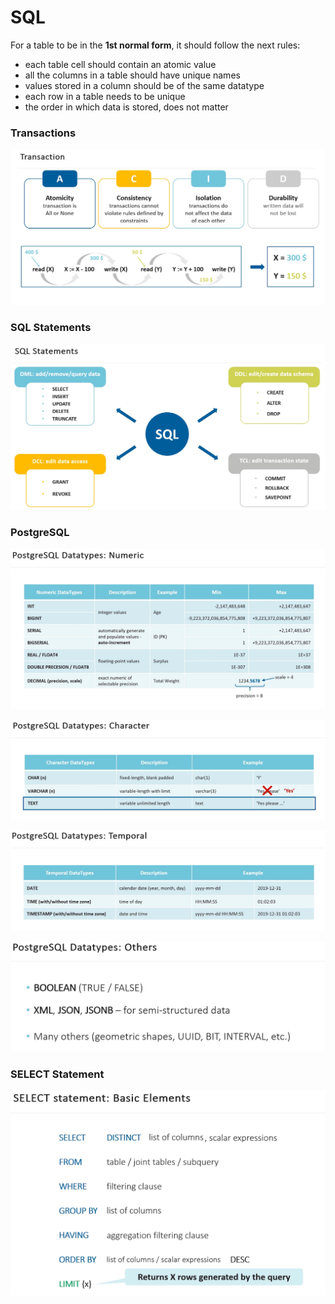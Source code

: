 # SQL



For a table to be in the **1st normal form**, it should follow the next rules:

* each table cell should contain an atomic value
* all the columns in a table should have unique names
* values stored in a column should be of the same datatype
* each row in a table needs to be unique
* the order in which data is stored, does not matter



### Transactions

![](<../.gitbook/assets/image (20) (1).png>)

### SQL Statements

![](<../.gitbook/assets/image (20).png>)

### PostgreSQL

![](<../.gitbook/assets/image (22) (1).png>)

![](<../.gitbook/assets/image (23) (1) (1).png>)

![](<../.gitbook/assets/image (21) (1).png>)

![](<../.gitbook/assets/image (16).png>)

### SELECT Statement

![](<../.gitbook/assets/image (23) (1).png>)
